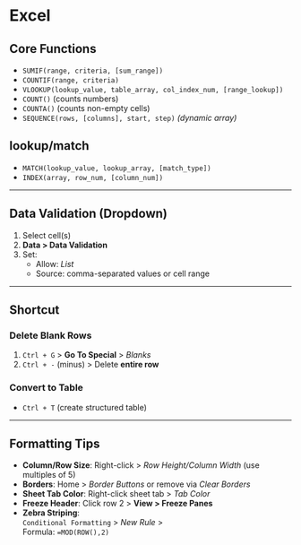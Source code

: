 # Excel

## Core Functions  

- `SUMIF(range, criteria, [sum_range])`  
- `COUNTIF(range, criteria)`  
- `VLOOKUP(lookup_value, table_array, col_index_num, [range_lookup])`  
- `COUNT()` (counts numbers)  
- `COUNTA()` (counts non-empty cells)  
- `SEQUENCE(rows, [columns], start, step)` *(dynamic array)*  

## lookup/match  

- `MATCH(lookup_value, lookup_array, [match_type])`  
- `INDEX(array, row_num, [column_num])`  

---

## Data Validation (Dropdown)  

1. Select cell(s)  
2. **Data > Data Validation**  
3. Set:  
   - Allow: *List*  
   - Source: comma-separated values or cell range  

---

## Shortcut

### Delete Blank Rows  

1. `Ctrl + G` > **Go To Special** > *Blanks*  
2. `Ctrl + -` (minus) > Delete **entire row**  

### Convert to Table  

- `Ctrl + T` (create structured table)  

---

## Formatting Tips  

- **Column/Row Size**: Right-click > *Row Height/Column Width* (use multiples of 5)  
- **Borders**: Home > *Border Buttons* or remove via *Clear Borders*  
- **Sheet Tab Color**: Right-click sheet tab > *Tab Color*  
- **Freeze Header**: Click row 2 > **View > Freeze Panes**  
- **Zebra Striping**:  
  `Conditional Formatting` > *New Rule* >  
  Formula: `=MOD(ROW(),2)`  
